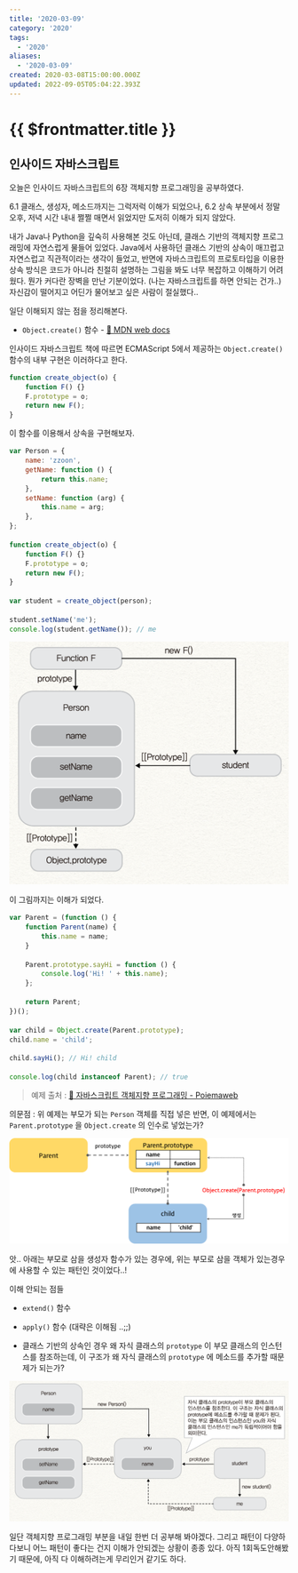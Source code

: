 ```yaml
---
title: '2020-03-09'
category: '2020'
tags:
  - '2020'
aliases:
  - '2020-03-09'
created: 2020-03-08T15:00:00.000Z
updated: 2022-09-05T05:04:22.393Z
---
```


# {{ $frontmatter.title }}

## 인사이드 자바스크립트

오늘은 인사이드 자바스크립트의 6장 객체지향 프로그래밍을 공부하였다.

6.1 클래스, 생성자, 메소드까지는 그럭저럭 이해가 되었으나, 6.2 상속 부분에서 정말 오후, 저녁 시간 내내 쩔쩔 매면서 읽었지만 도저히 이해가 되지 않았다.

내가 Java나 Python을 깊숙히 사용해본 것도 아닌데, 클래스 기반의 객체지향 프로그래밍에 자연스럽게 물들어 있었다. Java에서 사용하던 클래스 기반의 상속이 매끄럽고자연스럽고 직관적이라는 생각이 들었고, 반면에 자바스크립트의 프로토타입을 이용한상속 방식은 코드가 아니라 친절히 설명하는 그림을 봐도 너무 복잡하고 이해하기 어려웠다. 뭔가 커다란 장벽을 만난 기분이었다. (나는 자바스크립트를 하면 안되는 건가..) 자신감이 떨어지고 어딘가 물어보고 싶은 사람이 절실했다..

일단 이해되지 않는 점을 정리해본다.

- `Object.create()` 함수 - [🔗 MDN web docs](https://developer.mozilla.org/ko/docs/Web/JavaScript/Reference/Global_Objects/Object/create)

인사이드 자바스크립트 책에 따르면 ECMAScript 5에서 제공하는 `Object.create()` 함수의 내부 구현은 이러하다고 한다.

```javascript
function create_object(o) {
	function F() {}
	F.prototype = o;
	return new F();
}
```

이 함수를 이용해서 상속을 구현해보자.

```javascript
var Person = {
	name: 'zzoon',
	getName: function () {
		return this.name;
	},
	setName: function (arg) {
		this.name = arg;
	},
};

function create_object(o) {
	function F() {}
	F.prototype = o;
	return new F();
}

var student = create_object(person);

student.setName('me');
console.log(student.getName()); // me
```

![2020-03-09-image-0](./images/2020-03-09-image-0.png)

이 그림까지는 이해가 되었다.

```javascript
var Parent = (function () {
	function Parent(name) {
		this.name = name;
	}

	Parent.prototype.sayHi = function () {
		console.log('Hi! ' + this.name);
	};

	return Parent;
})();

var child = Object.create(Parent.prototype);
child.name = 'child';

child.sayHi(); // Hi! child

console.log(child instanceof Parent); // true
```

> 예제 출처 : [🔗 자바스크립트 객체지향 프로그래밍 - Poiemaweb](https://poiemaweb.com/js-object-oriented-programming)

의문점 : 위 예제는 부모가 되는 `Person` 객체를 직접 넣은 반면, 이 예제에서는 `Parent.prototype` 을 `Object.create` 의 인수로 넣었는가?

![2020-03-09-image-1](./images/2020-03-09-image-1.png)

앗.. 아래는 부모로 삼을 생성자 함수가 있는 경우에, 위는 부모로 삼을 객체가 있는경우에 사용할 수 있는 패턴인 것이었다..!

이해 안되는 점들

- `extend()` 함수

- `apply()` 함수 (대략은 이해됨 ..;;)

- 클래스 기반의 상속인 경우 왜 자식 클래스의 `prototype` 이 부모 클래스의 인스턴스를 참조하는데, 이 구조가 왜 자식 클래스의 `prototype` 에 메소드를 추가할 때문제가 되는가?

![2020-03-09-image-2](./images/2020-03-09-image-2.png)

일단 객체지향 프로그래밍 부분을 내일 한번 더 공부해 봐야겠다. 그리고 패턴이 다양하다보니 어느 패턴이 좋다는 건지 이해가 안되겠는 상황이 종종 있다. 아직 1회독도안해봤기 때문에, 아직 다 이해하려는게 무리인거 같기도 하다.
